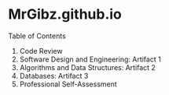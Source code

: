 # MrGibz.github.io

Table of Contents

1. Code Review
2. Software Design and Engineering: Artifact 1
3. Algorithms and Data Structures: Artifact 2
4. Databases: Artifact 3
5. Professional Self-Assessment
